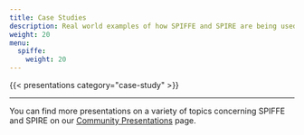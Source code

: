 ```yaml
---
title: Case Studies
description: Real world examples of how SPIFFE and SPIRE are being used
weight: 20
menu:
  spiffe:
    weight: 20
---
```


{{< presentations category="case-study" >}}

---

You can find more presentations on a variety of topics concerning SPIFFE and SPIRE on our [Community Presentations](/community/presentations/) page.